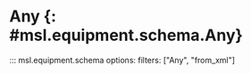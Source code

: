 # Any {: #msl.equipment.schema.Any}
::: msl.equipment.schema
    options:
        filters: ["Any", "from_xml"]
